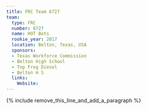 ```yaml
---
title: FRC Team 6727
team:
  type: FRC
  number: 6727
  name: HOT Bots
  rookie_year: 2017
  location: Belton, Texas, USA
  sponsors:
  - Texas Workforce Commission
  - Belton High School
  - Top Frog Diesel
  - Belton H S
  links:
    Website:
---
```


{% include remove_this_line_and_add_a_paragraph %}